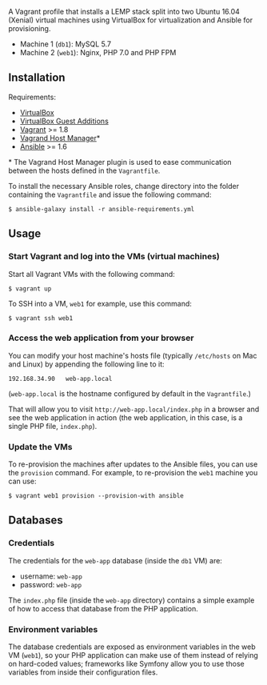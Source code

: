 A Vagrant profile that installs a LEMP stack split into two Ubuntu 16.04 (Xenial) virtual machines using VirtualBox for virtualization and Ansible for provisioning.

* Machine 1 (`db1`): MySQL 5.7
* Machine 2 (`web1`): Nginx, PHP 7.0 and PHP FPM

## Installation

Requirements:

* [VirtualBox](https://www.virtualbox.org/)
* [VirtualBox Guest Additions](https://docs.oracle.com/cd/E36500_01/E36502/html/qs-guest-additions.html)
* [Vagrant](https://www.vagrantup.com/) >= 1.8
* [Vagrand Host Manager](https://github.com/devopsgroup-io/vagrant-hostmanager)\*
* [Ansible](http://docs.ansible.com/ansible/intro_installation.html) >= 1.6

\* The Vagrand Host Manager plugin is used to ease communication between the hosts defined in the `Vagrantfile`.

To install the necessary Ansible roles, change directory into the folder containing the `Vagrantfile` and issue the following command:

```SHELL
$ ansible-galaxy install -r ansible-requirements.yml
```

## Usage

### Start Vagrant and log into the VMs (virtual machines)

Start all Vagrant VMs with the following command:

```SHELL
$ vagrant up
```

To SSH into a VM, `web1` for example, use this command:

```SHELL
$ vagrant ssh web1
```

### Access the web application from your browser

You can modify your host machine's hosts file (typically `/etc/hosts` on Mac and Linux) by appending the following line to it:

```
192.168.34.90   web-app.local
```

(`web-app.local` is the hostname configured by default in the `Vagrantfile`.)

That will allow you to visit `http://web-app.local/index.php` in a browser and see the web application in action (the web application, in this case, is a single PHP file, `index.php`).

### Update the VMs

To re-provision the machines after updates to the Ansible files, you can use the `provision` command. For example, to re-provision the `web1` machine you can use:

```SHELL
$ vagrant web1 provision --provision-with ansible
```

## Databases

### Credentials

The credentials for the `web-app` database (inside the `db1` VM) are:

* username: `web-app`
* password: `web-app`

The `index.php` file (inside the `web-app` directory) contains a simple example of how to access that database from the PHP application.

### Environment variables

The database credentials are exposed as environment variables in the web VM (`web1`), so your PHP application can make use of them instead of relying on hard-coded values; frameworks like Symfony allow you to use those variables from inside their configuration files.

